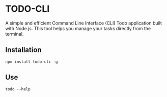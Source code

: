 # TODO-CLI
A simple and efficient Command Line Interface (CLI) Todo application built with Node.js. This tool helps you manage your tasks directly from the terminal.

## Installation
```
npm install todo-cli -g
```

## Use
```
todo --help
```
